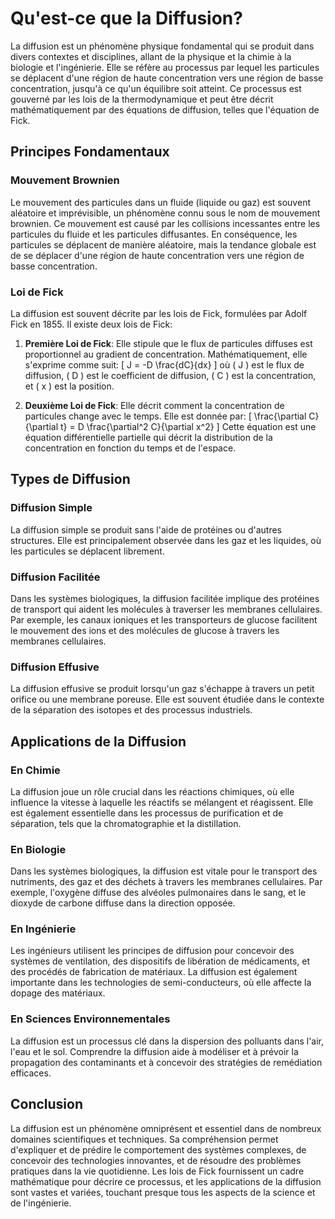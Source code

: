 # Qu'est-ce que la Diffusion?

La diffusion est un phénomène physique fondamental qui se produit dans divers contextes et disciplines, allant de la physique et la chimie à la biologie et l'ingénierie. Elle se réfère au processus par lequel les particules se déplacent d'une région de haute concentration vers une région de basse concentration, jusqu'à ce qu'un équilibre soit atteint. Ce processus est gouverné par les lois de la thermodynamique et peut être décrit mathématiquement par des équations de diffusion, telles que l'équation de Fick.

## Principes Fondamentaux

### Mouvement Brownien
Le mouvement des particules dans un fluide (liquide ou gaz) est souvent aléatoire et imprévisible, un phénomène connu sous le nom de mouvement brownien. Ce mouvement est causé par les collisions incessantes entre les particules du fluide et les particules diffusantes. En conséquence, les particules se déplacent de manière aléatoire, mais la tendance globale est de se déplacer d'une région de haute concentration vers une région de basse concentration.

### Loi de Fick
La diffusion est souvent décrite par les lois de Fick, formulées par Adolf Fick en 1855. Il existe deux lois de Fick:

1. **Première Loi de Fick**: Elle stipule que le flux de particules diffuses est proportionnel au gradient de concentration. Mathématiquement, elle s'exprime comme suit:
    \[
    J = -D \frac{dC}{dx}
    \]
    où \( J \) est le flux de diffusion, \( D \) est le coefficient de diffusion, \( C \) est la concentration, et \( x \) est la position.

2. **Deuxième Loi de Fick**: Elle décrit comment la concentration de particules change avec le temps. Elle est donnée par:
    \[
    \frac{\partial C}{\partial t} = D \frac{\partial^2 C}{\partial x^2}
    \]
    Cette équation est une équation différentielle partielle qui décrit la distribution de la concentration en fonction du temps et de l'espace.

## Types de Diffusion

### Diffusion Simple
La diffusion simple se produit sans l'aide de protéines ou d'autres structures. Elle est principalement observée dans les gaz et les liquides, où les particules se déplacent librement.

### Diffusion Facilitée
Dans les systèmes biologiques, la diffusion facilitée implique des protéines de transport qui aident les molécules à traverser les membranes cellulaires. Par exemple, les canaux ioniques et les transporteurs de glucose facilitent le mouvement des ions et des molécules de glucose à travers les membranes cellulaires.

### Diffusion Effusive
La diffusion effusive se produit lorsqu'un gaz s'échappe à travers un petit orifice ou une membrane poreuse. Elle est souvent étudiée dans le contexte de la séparation des isotopes et des processus industriels.

## Applications de la Diffusion

### En Chimie
La diffusion joue un rôle crucial dans les réactions chimiques, où elle influence la vitesse à laquelle les réactifs se mélangent et réagissent. Elle est également essentielle dans les processus de purification et de séparation, tels que la chromatographie et la distillation.

### En Biologie
Dans les systèmes biologiques, la diffusion est vitale pour le transport des nutriments, des gaz et des déchets à travers les membranes cellulaires. Par exemple, l'oxygène diffuse des alvéoles pulmonaires dans le sang, et le dioxyde de carbone diffuse dans la direction opposée.

### En Ingénierie
Les ingénieurs utilisent les principes de diffusion pour concevoir des systèmes de ventilation, des dispositifs de libération de médicaments, et des procédés de fabrication de matériaux. La diffusion est également importante dans les technologies de semi-conducteurs, où elle affecte la dopage des matériaux.

### En Sciences Environnementales
La diffusion est un processus clé dans la dispersion des polluants dans l'air, l'eau et le sol. Comprendre la diffusion aide à modéliser et à prévoir la propagation des contaminants et à concevoir des stratégies de remédiation efficaces.

## Conclusion

La diffusion est un phénomène omniprésent et essentiel dans de nombreux domaines scientifiques et techniques. Sa compréhension permet d'expliquer et de prédire le comportement des systèmes complexes, de concevoir des technologies innovantes, et de résoudre des problèmes pratiques dans la vie quotidienne. Les lois de Fick fournissent un cadre mathématique pour décrire ce processus, et les applications de la diffusion sont vastes et variées, touchant presque tous les aspects de la science et de l'ingénierie.
